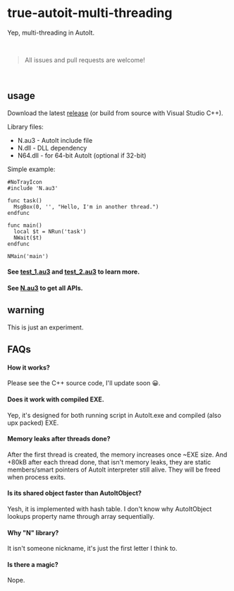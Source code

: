 # true-autoit-multi-threading
Yep, multi-threading in AutoIt.

<br>

> All issues and pull requests are welcome!

<br>

## usage

Download the latest [release](https://github.com/nomi-san/true-autoit-multi-threading/releases) (or build from source with Visual Studio C++).

Library files:
- N.au3 - AutoIt include file
- N.dll - DLL dependency
- N64.dll - for 64-bit AutoIt (optional if 32-bit)

Simple example:
```au3
#NoTrayIcon
#include 'N.au3'

func task()
  MsgBox(0, '', "Hello, I'm in another thread.")
endfunc

func main()
  local $t = NRun('task')
  NWait($t)
endfunc

NMain('main')
```

#### See [test_1.au3](./test_1.au3) and [test_2.au3](./test_2.au3) to learn more.
#### See [N.au3](./N.au3) to get all APIs.

## warning
This is just an experiment.

## FAQs

#### How it works?
Please see the C++ source code, I'll update soon 😀.

#### Does it work with compiled EXE.
Yep, it's designed for both running script in AutoIt.exe and compiled (also upx packed) EXE.

#### Memory leaks after threads done?
After the first thread is created, the memory increases once ~EXE size. And +80kB after each thread done, that isn't memory leaks, they are static members/smart pointers of AutoIt interpreter still alive. They will be freed when process exits.

#### Is its shared object faster than AutoItObject?
Yesh, it is implemented with hash table. I don't know why AutoItObject lookups property name through array sequentially.

#### Why "N" library?
It isn't someone nickname, it's just the first letter I think to.

#### Is there a magic?
Nope.
